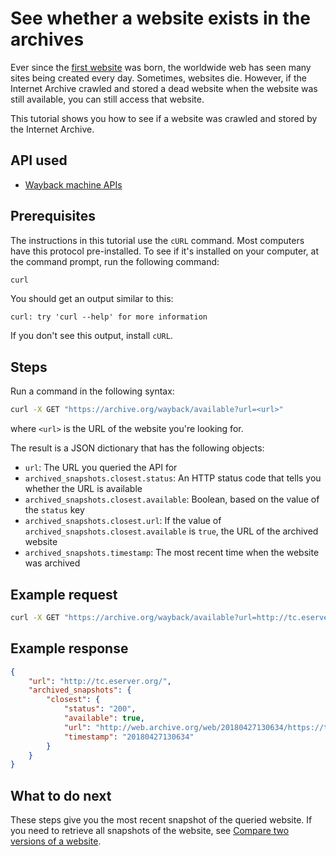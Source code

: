 # See whether a website exists in the archives

Ever since the [first website](http://info.cern.ch/hypertext/WWW/TheProject.html) was born, the worldwide web has seen many sites being created every day. Sometimes, websites die. However, if the Internet Archive crawled and stored a dead website when the website was still available, you can still access that website.

This tutorial shows you how to see if a website was crawled and stored by the Internet Archive.

## API used 

- [Wayback machine APIs](https://archive.org/help/wayback_api.php)

## Prerequisites

The instructions in this tutorial use the `cURL` command. Most computers have this protocol pre-installed. To see if it's installed on your computer, at the command prompt, run the following command: 

```bash
curl
```

You should get an output similar to this:

```
curl: try 'curl --help' for more information
```

If you don't see this output, install `cURL`.

## Steps

Run a command in the following syntax: 

```bash
curl -X GET "https://archive.org/wayback/available?url=<url>"
```
where `<url>` is the URL of the website you're looking for.

The result is a JSON dictionary that has the following objects:

- `url`: The URL you queried the API for
- `archived_snapshots.closest.status`: An HTTP status code that tells you whether the URL is available
- `archived_snapshots.closest.available`: Boolean, based on the value of the `status` key
- `archived_snapshots.closest.url`: If the value of `archived_snapshots.closest.available` is `true`, the URL of the archived website
- `archived_snapshots.timestamp`: The most recent time when the website was archived

## Example request

```bash
curl -X GET "https://archive.org/wayback/available?url=http://tc.eserver.org/"
```

## Example response

```json
{
    "url": "http://tc.eserver.org/",
    "archived_snapshots": {
        "closest": {
            "status": "200",
            "available": true,
            "url": "http://web.archive.org/web/20180427130634/https://tc.eserver.org/",
            "timestamp": "20180427130634"
        }
    }
}
```

## What to do next

These steps give you the most recent snapshot of the queried website. If you need to retrieve all snapshots of the website, see [Compare two versions of a website](tutorial-compare-snapshot-wayback.md).